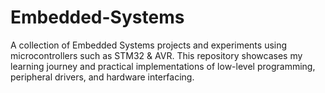 # Embedded-Systems
A collection of Embedded Systems projects and experiments using microcontrollers such as STM32 &amp; AVR. This repository showcases my learning journey and practical implementations of low-level programming, peripheral drivers, and hardware interfacing.
